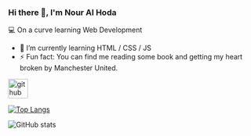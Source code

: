 ### Hi there 👋, I'm Nour Al Hoda
:computer: On a curve learning Web Development

- 🌱 I’m currently learning  HTML / CSS / JS  
- ⚡ Fun fact: You can find me reading some book and getting my heart broken by Manchester United. 


[<img src='https://cdn.jsdelivr.net/npm/simple-icons@3.0.1/icons/github.svg' alt='github' height='40'>](https://github.com/NourAlHoda-Ahmad)  

[![Top Langs](https://github-readme-stats.vercel.app/api/top-langs/?username=NourAlHoda-Ahmad)](https://github.com/anuraghazra/github-readme-stats)

![GitHub stats](https://github-readme-stats.vercel.app/api?username=NourAlHoda-Ahmad&show_icons=true)  

